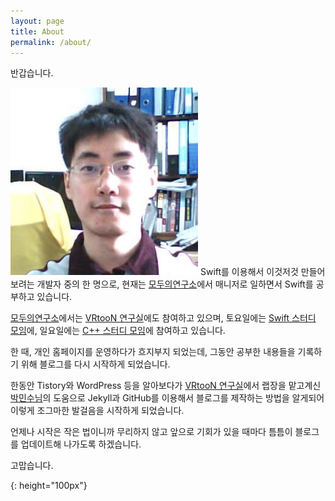 ```yaml
---
layout: page
title: About
permalink: /about/
---
```


반갑습니다.

![profile] Swift를 이용해서 이것저것 만들어 보려는 개발자 중의 한 명으로, 현재는 [모두의연구소](http://www.modulabs.co.kr)에서 매니저로 일하면서 Swift를 공부하고 있습니다.

[모두의연구소](http://www.modulabs.co.kr)에서는 [VRtooN 연구실](http://www.modulabs.co.kr/#!vrtoon/cl0n)에도 참여하고 있으며, 토요일에는 [Swift 스터디 모임](http://cafe.naver.com/studyios)에, 일요일에는 [C++ 스터디 모임](http://cafe.naver.com/multism)에 참여하고 있습니다.

한 때, 개인 홈페이지를 운영하다가 흐지부지 되었는데, 그동안 공부한 내용들을 기록하기 위해 블로그를 다시 시작하게 되었습니다.

한동안 Tistory와 WordPress 등을 알아보다가 [VRtooN 연구실](http://www.modulabs.co.kr/#!vrtoon/cl0n)에서 랩장을 맡고계신 [박민수님](https://cuspace.github.io)의 도움으로 Jekyll과 GitHub를 이용해서 블로그를 제작하는 방법을 알게되어 이렇게 조그마한 발걸음을 시작하게 되었습니다.

언제나 시작은 작은 법이니까 무리하지 않고 앞으로 기회가 있을 때마다 틈틈이 블로그를 업데이트해 나가도록 하겠습니다.

고맙습니다.



[profile]: /assets/profile.jpg
{: height="100px"}
